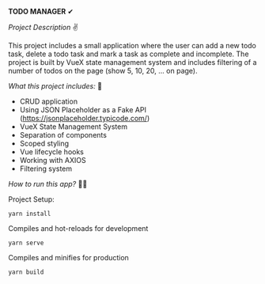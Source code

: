**TODO MANAGER** ✔

_Project Description_ ✌

This project includes a small application where the user can add a new todo task, delete a todo task and mark a task as complete and incomplete. The project is built by VueX state management system and includes filtering of a number of todos on the page (show 5, 10, 20, ... on page).

_What this project includes:_ 👀
 - CRUD application
 - Using JSON Placeholder as a Fake API (https://jsonplaceholder.typicode.com/)
 - VueX State Management System
 - Separation of components
 - Scoped styling
 - Vue lifecycle hooks
 - Working with AXIOS
 - Filtering system

_How to run this app?_ 🐱‍🏍

Project Setup: 
```
yarn install
```

Compiles and hot-reloads for development
```
yarn serve
```

Compiles and minifies for production
```
yarn build
```
